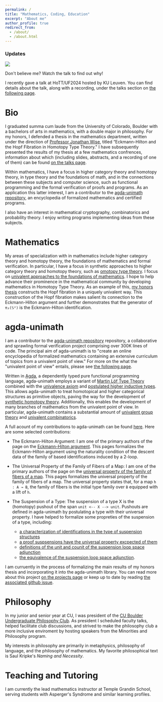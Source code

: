 ```yaml
---
permalink: /
title: "Mathematics, Coding, Education"
excerpt: "About me"
author_profile: true
redirect_from: 
  - /about/
  - /about.html
---
```


### Updates
<img src="{{site.url}}/images/eckmann-hilton-in-my-hopf-fibration.jpg" style="display: block; margin: auto;" />

Don't believe me? Watch the talk to find out why!

I recently gave a talk at HoTT/UF2024 hosted by KU Leuven. You can find details about the talk, along with a recording, under the talks section on [the following page](https://morphismz.github.io/talks/2024-04-03-hottuf).

Bio
======
I graduated summa cum laude from the University of Colorado, Boulder with a bachelors of arts in mathematics, with a double major in philosophy. For my honors, I defended a thesis in the mathematics department, written under the direction of [Professor Jonathan Wise](https://math.colorado.edu/~jonathan.wise/), titled “Eckmann-Hilton and the Hopf Fibration in Homotopy Type Theory." I have subsequently presented the results of my thesis at a few mathematics confrences, information about which (including slides, abstracts, and a recording of one of them) can be found [on the talks page](https://morphismz.github.io/talks).

Within mathematics, I have a focus in higher category theory and homotopy theory, in type theory and the foundations of math, and in the connections between these subjects and computer science, such as functional programming and the formal verification of proofs and programs. As an application this latter interest, I am a contributor to the [agda-unimath repository](https://unimath.github.io/agda-unimath/), an encyclopedia of formalized mathematics and certified programs.

I also have an interest in mathematical cryptography, combinatorics and probability theory. I enjoy writing programs implementing ideas from these subjects.


Mathematics
======
My areas of specialization with in mathematics include higher category theory and homotopy theory, the foundations of mathematics and formal verification. In particular, I have a focus in synthetic approaches to higher category theory and homotopy theory, such as [omotopy type theory](https://en.wikipedia.org/wiki/Homotopy_type_theory). I focus on [univalent approaches to the foundations of mathematics](https://en.wikipedia.org/wiki/Univalent_foundations). I hope to help advance their prominence in the mathematical community by developing mathematics in Homotopy Type Theory. As an example of this, [my honors thesis](https://morphismz.github.io/publication/2023-04-06-honors-thesis) constructs the Hopf fibration in a uniquely univalent way. This construction of the Hopf fibration makes salient its connection to the Eckmann-Hilton argument and further demonstrates that the generator of `π₃(𝕊²)` is the Eckmann-Hilton identification.

agda-unimath
======
I am a contributor to the [agda-unimath repository](https://unimath.github.io/agda-unimath/) repository, a collaborative and sprawling formal verification project comprising over 300K lines of code. The principal aim of agda-unimath is to "create an online encyclopedia of formalized mathematics containing an extensive curriculum of topics from a univalent point of view." For more on the what the "univalent point of view" entails, please see [the following page](https://en.wikipedia.org/wiki/Univalent_foundations).

Written in [Agda](https://agda.readthedocs.io/en/v2.6.4.3/getting-started/what-is-agda.html), a dependently typed pure functional programming language, agda-unimath employs a variant of [Martin Löf Type Theory](https://ncatlab.org/nlab/show/Martin-L%C3%B6f+dependent+type+theory) combined with the [univalence axiom](https://ncatlab.org/nlab/show/univalence+axiom) and [postulated higher inductive types](https://ncatlab.org/nlab/show/higher+inductive+type). This allows agda-unimath to treat homotopical and higher categorical structures as primitive objects, paving the way for the development of [synthetic homotopy theory](https://unimath.github.io/agda-unimath/synthetic-homotopy-theory.html). Additionally, this enables the development of many branches of mathematics from the univalent point of view. In particular, agda-unimath contains a substantial amount of [univalent group theory](https://unimath.github.io/agda-unimath/group-theory.html) and [univalent combinatorics](https://unimath.github.io/agda-unimath/univalent-combinatorics.html).

A full acount of my contributions to agda-unimath can be found [here](https://github.com/UniMath/agda-unimath/pulls?q=is%3Apr+is%3Aclosed+author%3Amorphismz). Here are some selected contributions:

- The Eckmann-Hilton Argument: I am one of the primary authors of the page on the [Eckmann-Hilton argument](https://unimath.github.io/agda-unimath/synthetic-homotopy-theory.eckmann-hilton-argument.html?highlight=eckmann#the-eckmann-hilton-argument). This pages formalizes the Eckmann-Hilton argument using the naturality condition of the descent data of the family of based identifications induced by a 2-loop.

- The Universal Property of the Family of Fibers of a Map: I am one of the primary authors of the page on the [universal property of the family of fibers of a map](https://unimath.github.io/agda-unimath/foundation.universal-property-family-of-fibers-of-maps.html). This pages formalizes the universal property of the family of fibers of a map. The universal property states that, for a map `h : A → B`, the family of fibers is the initial type family over `B` equipped with a lift of `h`.

- The Suspension of a Type: The suspension of a type X is the (homotopy) pushout of the span `unit <-- X --> unit`. Pushouts are defined in agda-unimath by postulating a type with their universal property. I have helped to formalize some propreties of the suspension of a type, including:
  - [a characterization of identifications in the type of suspension structures](https://unimath.github.io/agda-unimath/synthetic-homotopy-theory.suspensions-of-types.html#4783)
  - [a proof suspsensions have the universal property excpected of them](https://unimath.github.io/agda-unimath/synthetic-homotopy-theory.suspensions-of-types.html#11043)
  - [definitions of the unit and counit of the suspension loop space adjunction](https://unimath.github.io/agda-unimath/synthetic-homotopy-theory.suspensions-of-types.html#15436)
  - [the equivalence of the suspension loop space adjunction](https://unimath.github.io/agda-unimath/synthetic-homotopy-theory.suspensions-of-types.html#18007).

I am curruently in the process of formalizing the main results of my honors thesis and incorporating it into the agda-unimath library. You can read more about this project [on the projects page](https://morphismz.github.io/projects/2023-eh-hopf) or keep up to date by reading [the associated github issue](https://github.com/UniMath/agda-unimath/issues/702). 

Philosophy
======
In my junior and senior year at CU, I was president of the [CU Boulder Undergraduate Philosophy Club](https://www.colorado.edu/philosophy/events/undergraduate-philosophy-club). As president I scheduled faculty talks, helped facilitate club discussions, and strived to make the philosophy club a more inclusive enviroment by hosting speakers from the Minorities and Philosophy program.

My interests in philosophy are primarily in metaphysics, philosophy of language, and the philosophy of mathematics. My favorite philosophical text is Saul Kripke's *Naming and Necessity*.

Teaching and Tutoring
======
I am currently the lead mathematics instructor at Temple Grandin School, serving students with Asperger's Syndrome and similar learning profiles.